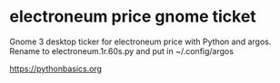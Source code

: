 # electroneum price gnome ticket 

Gnome 3 desktop ticker for electroneum price with Python and argos. Rename to electroneum.1r.60s.py and put in ~/.config/argos

https://pythonbasics.org

